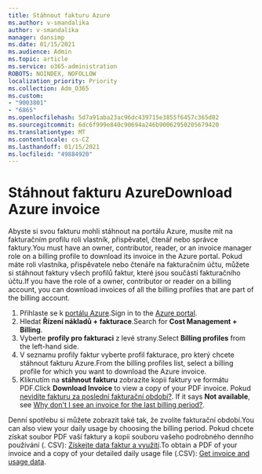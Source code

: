 ```yaml
---
title: Stáhnout fakturu Azure
ms.author: v-smandalika
author: v-smandalika
manager: dansimp
ms.date: 01/15/2021
ms.audience: Admin
ms.topic: article
ms.service: o365-administration
ROBOTS: NOINDEX, NOFOLLOW
localization_priority: Priority
ms.collection: Adm_O365
ms.custom:
- "9003801"
- "6865"
ms.openlocfilehash: 5d7a91aba23ac96dc439715e3855f6457c365d02
ms.sourcegitcommit: 6dc6f999e840c90694a246b90062950205679420
ms.translationtype: MT
ms.contentlocale: cs-CZ
ms.lasthandoff: 01/15/2021
ms.locfileid: "49884920"
---
```

# <a name="download-azure-invoice"></a><span data-ttu-id="3b29c-102">Stáhnout fakturu Azure</span><span class="sxs-lookup"><span data-stu-id="3b29c-102">Download Azure invoice</span></span>

<span data-ttu-id="3b29c-103">Abyste si svou fakturu mohli stáhnout na portálu Azure, musíte mít na fakturačním profilu roli vlastník, přispěvatel, čtenář nebo správce faktury.</span><span class="sxs-lookup"><span data-stu-id="3b29c-103">You must have an owner, contributor, reader, or an invoice manager role on a billing profile to download its invoice in the Azure portal.</span></span> <span data-ttu-id="3b29c-104">Pokud máte roli vlastníka, přispěvatele nebo čtenáře na fakturačním účtu, můžete si stáhnout faktury všech profilů faktur, které jsou součástí fakturačního účtu.</span><span class="sxs-lookup"><span data-stu-id="3b29c-104">If you have the role of a owner, contributor or reader on a billing account, you can download invoices of all the billing profiles that are part of the billing account.</span></span>

1. <span data-ttu-id="3b29c-105">Přihlaste se k [portálu Azure](https://portal.azure.com/).</span><span class="sxs-lookup"><span data-stu-id="3b29c-105">Sign in to the [Azure portal](https://portal.azure.com/).</span></span>
2. <span data-ttu-id="3b29c-106">Hledat **Řízení nákladů + fakturace**.</span><span class="sxs-lookup"><span data-stu-id="3b29c-106">Search for **Cost Management + Billing**.</span></span>
3. <span data-ttu-id="3b29c-107">Vyberte **profily pro fakturaci** z levé strany.</span><span class="sxs-lookup"><span data-stu-id="3b29c-107">Select **Billing profiles** from the left-hand side.</span></span>
4. <span data-ttu-id="3b29c-108">V seznamu profily faktur vyberte profil fakturace, pro který chcete stáhnout fakturu Azure.</span><span class="sxs-lookup"><span data-stu-id="3b29c-108">From the billing profiles list, select a billing profile for which you want to download the Azure invoice.</span></span>
5. <span data-ttu-id="3b29c-109">Kliknutím na **stáhnout fakturu** zobrazíte kopii faktury ve formátu PDF.</span><span class="sxs-lookup"><span data-stu-id="3b29c-109">Click **Download Invoice** to view a copy of your PDF invoice.</span></span> <span data-ttu-id="3b29c-110">Pokud [nevidíte fakturu za poslední fakturační období?](https://docs.microsoft.com/azure/cost-management-billing/manage/download-azure-invoice-daily-usage-date). </span><span class="sxs-lookup"><span data-stu-id="3b29c-110">If it says **Not available**, see [Why don't I see an invoice for the last billing period?](https://docs.microsoft.com/azure/cost-management-billing/manage/download-azure-invoice-daily-usage-date).</span></span>

<span data-ttu-id="3b29c-111">Denní spotřebu si můžete zobrazit také tak, že zvolíte fakturační období.</span><span class="sxs-lookup"><span data-stu-id="3b29c-111">You can also view your daily usage by choosing the billing period.</span></span> <span data-ttu-id="3b29c-112">Pokud chcete získat soubor PDF vaší faktury a kopii souboru vašeho podrobného denního používání (. CSV): [Získejte data faktur a využití](https://docs.microsoft.com/azure/cost-management-billing/manage/download-azure-invoice-daily-usage-date).</span><span class="sxs-lookup"><span data-stu-id="3b29c-112">To obtain a PDF of your invoice and a copy of your detailed daily usage file (.CSV): [Get invoice and usage data](https://docs.microsoft.com/azure/cost-management-billing/manage/download-azure-invoice-daily-usage-date).</span></span>